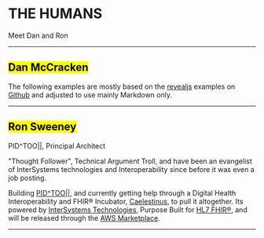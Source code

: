 <!-- .slide: data-background="#E6F7FF" -->

# THE HUMANS <!-- .element: class="r-fit-text" -->

Meet Dan and Ron <!-- .element: class="r-fit-text" -->

---

<!-- .slide: data-background-transition="slide" data-background="{{asset_folder}}/bg-devsoperative.png" -->

## <mark>Dan McCracken</mark>

The following examples are mostly based on the [revealjs](https://revealjs.com/) examples on [Github](https://github.com/hakimel/reveal.js/tree/master/examples) and adjusted to use mainly Markdown only.

---
<!-- .slide: data-background-transition="slide" data-background="https://a-nau.github.io/assets/img/sidebar-bg.jpg" -->

## <mark>Ron Sweeney</mark>

PID^TOO||, Principal Architect

"Thought Follower", Technical Argument Troll, and have been an evangelist of InterSystems technologies and Interoperability since before it was even a job posting.

Building [PID^TOO||](https://www.pidtoo.com/), and currently getting help through a Digital Health Interoperability and FHIR® Incubator, [Caelestinus](https://www.caelestinus.tech/), to pull it altogether.  Its powered by [InterSystems Technologies](https://www.intersystems.com), Purpose Built for [HL7 FHIR®](https://hl7.org/fhir/R4/overview.html), and will be released through the [AWS Marketplace](https://aws.amazon.com/marketplace/).


---